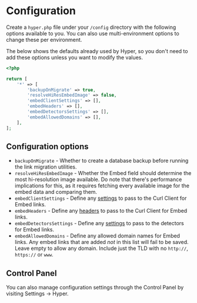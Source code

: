 # Configuration
Create a `hyper.php` file under your `/config` directory with the following options available to you. You can also use multi-environment options to change these per environment.

The below shows the defaults already used by Hyper, so you don't need to add these options unless you want to modify the values.

```php
<?php

return [
    '*' => [
        'backupOnMigrate' => true,
        'resolveHiResEmbedImage' => false,
        'embedClientSettings' => [],
        'embedHeaders' => [],
        'embedDetectorsSettings' => [],
        'embedAllowedDomains' => [],
    ],
];
```

## Configuration options
- `backupOnMigrate` - Whether to create a database backup before running the link migration utilities.
- `resolveHiResEmbedImage` - Whether the Embed field should determine the most hi-resolution image available. Do note that there's performance implications for this, as it requires fetching every available image for the embed data and comparing them.
- `embedClientSettings` - Define any [settings](https://github.com/oscarotero/Embed#settings) to pass to the Curl Client for Embed links.
- `embedHeaders` - Define any [headers](https://github.com/oscarotero/Embed#settings) to pass to the Curl Client for Embed links.
- `embedDetectorsSettings` - Define any [settings](https://github.com/oscarotero/Embed#settings) to pass to the detectors for Embed links.
- `embedAllowedDomains` - Define any allowed domain names for Embed links. Any embed links that are added _not_ in this list will fail to be saved. Leave empty to allow any domain. Include just the TLD with no `http://`, `https://` or `www`.

## Control Panel
You can also manage configuration settings through the Control Panel by visiting Settings → Hyper.
